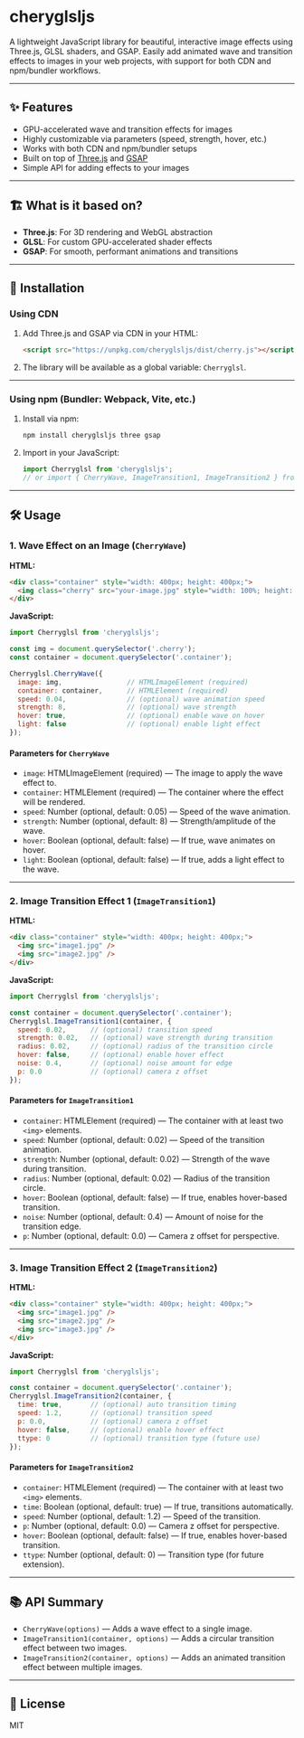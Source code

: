 # cheryglsljs

A lightweight JavaScript library for beautiful, interactive image effects using Three.js, GLSL shaders, and GSAP. Easily add animated wave and transition effects to images in your web projects, with support for both CDN and npm/bundler workflows.

---

## ✨ Features

- GPU-accelerated wave and transition effects for images
- Highly customizable via parameters (speed, strength, hover, etc.)
- Works with both CDN and npm/bundler setups
- Built on top of [Three.js](https://threejs.org/) and [GSAP](https://greensock.com/gsap/)
- Simple API for adding effects to your images

---

## 🏗️ What is it based on?

- **Three.js**: For 3D rendering and WebGL abstraction
- **GLSL**: For custom GPU-accelerated shader effects
- **GSAP**: For smooth, performant animations and transitions

---

## 🚀 Installation

### Using CDN

1. Add Three.js and GSAP via CDN in your HTML:
   ```html
   <script src="https://unpkg.com/cheryglsljs/dist/cherry.js"></script>
   ```

2. The library will be available as a global variable: `Cherryglsl`.

---

### Using npm (Bundler: Webpack, Vite, etc.)

1. Install via npm:
   ```sh
   npm install cheryglsljs three gsap
   ```

2. Import in your JavaScript:
   ```js
   import Cherryglsl from 'cheryglsljs';
   // or import { CherryWave, ImageTransition1, ImageTransition2 } from 'cheryglsljs';
   ```

---

## 🛠️ Usage

### 1. Wave Effect on an Image (`CherryWave`)

**HTML:**
```html
<div class="container" style="width: 400px; height: 400px;">
  <img class="cherry" src="your-image.jpg" style="width: 100%; height: 100%;" />
</div>
```

**JavaScript:**
```js
import Cherryglsl from 'cheryglsljs';

const img = document.querySelector('.cherry');
const container = document.querySelector('.container');

Cherryglsl.CherryWave({
  image: img,                // HTMLImageElement (required)
  container: container,      // HTMLElement (required)
  speed: 0.04,               // (optional) wave animation speed
  strength: 8,               // (optional) wave strength
  hover: true,               // (optional) enable wave on hover
  light: false               // (optional) enable light effect
});
```

#### Parameters for `CherryWave`
- `image`: HTMLImageElement (required) — The image to apply the wave effect to.
- `container`: HTMLElement (required) — The container where the effect will be rendered.
- `speed`: Number (optional, default: 0.05) — Speed of the wave animation.
- `strength`: Number (optional, default: 8) — Strength/amplitude of the wave.
- `hover`: Boolean (optional, default: false) — If true, wave animates on hover.
- `light`: Boolean (optional, default: false) — If true, adds a light effect to the wave.

---

### 2. Image Transition Effect 1 (`ImageTransition1`)

**HTML:**
```html
<div class="container" style="width: 400px; height: 400px;">
  <img src="image1.jpg" />
  <img src="image2.jpg" />
</div>
```

**JavaScript:**
```js
import Cherryglsl from 'cheryglsljs';

const container = document.querySelector('.container');
Cherryglsl.ImageTransition1(container, {
  speed: 0.02,      // (optional) transition speed
  strength: 0.02,   // (optional) wave strength during transition
  radius: 0.02,     // (optional) radius of the transition circle
  hover: false,     // (optional) enable hover effect
  noise: 0.4,       // (optional) noise amount for edge
  p: 0.0            // (optional) camera z offset
});
```

#### Parameters for `ImageTransition1`
- `container`: HTMLElement (required) — The container with at least two `<img>` elements.
- `speed`: Number (optional, default: 0.02) — Speed of the transition animation.
- `strength`: Number (optional, default: 0.02) — Strength of the wave during transition.
- `radius`: Number (optional, default: 0.02) — Radius of the transition circle.
- `hover`: Boolean (optional, default: false) — If true, enables hover-based transition.
- `noise`: Number (optional, default: 0.4) — Amount of noise for the transition edge.
- `p`: Number (optional, default: 0.0) — Camera z offset for perspective.

---

### 3. Image Transition Effect 2 (`ImageTransition2`)

**HTML:**
```html
<div class="container" style="width: 400px; height: 400px;">
  <img src="image1.jpg" />
  <img src="image2.jpg" />
  <img src="image3.jpg" />
</div>
```

**JavaScript:**
```js
import Cherryglsl from 'cheryglsljs';

const container = document.querySelector('.container');
Cherryglsl.ImageTransition2(container, {
  time: true,       // (optional) auto transition timing
  speed: 1.2,       // (optional) transition speed
  p: 0.0,           // (optional) camera z offset
  hover: false,     // (optional) enable hover effect
  ttype: 0          // (optional) transition type (future use)
});
```

#### Parameters for `ImageTransition2`
- `container`: HTMLElement (required) — The container with at least two `<img>` elements.
- `time`: Boolean (optional, default: true) — If true, transitions automatically.
- `speed`: Number (optional, default: 1.2) — Speed of the transition.
- `p`: Number (optional, default: 0.0) — Camera z offset for perspective.
- `hover`: Boolean (optional, default: false) — If true, enables hover-based transition.
- `ttype`: Number (optional, default: 0) — Transition type (for future extension).

---

## 📚 API Summary

- `CherryWave(options)` — Adds a wave effect to a single image.
- `ImageTransition1(container, options)` — Adds a circular transition effect between two images.
- `ImageTransition2(container, options)` — Adds an animated transition effect between multiple images.

---

## 📝 License

MIT
